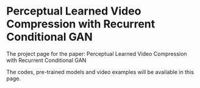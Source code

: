 # Perceptual Learned Video Compression with Recurrent Conditional GAN

The project page for the paper: Perceptual Learned Video Compression with Recurrent Conditional GAN

The codes, pre-trained models and video examples will be available in this page.
